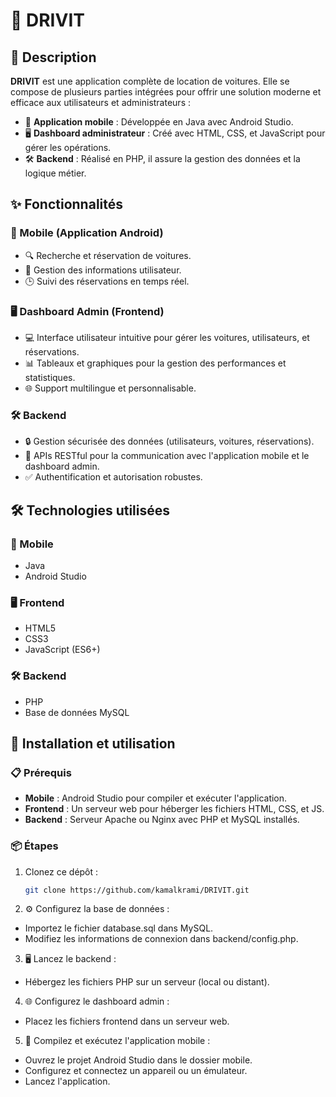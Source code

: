# 🚗 DRIVIT

## 📝 Description

**DRIVIT** est une application complète de location de voitures. Elle se compose de plusieurs parties intégrées pour offrir une solution moderne et efficace aux utilisateurs et administrateurs :

- 📱 **Application mobile** : Développée en Java avec Android Studio.
- 🖥️ **Dashboard administrateur** : Créé avec HTML, CSS, et JavaScript pour gérer les opérations.
- 🛠️ **Backend** : Réalisé en PHP, il assure la gestion des données et la logique métier.

## ✨ Fonctionnalités

### 📱 Mobile (Application Android)
- 🔍 Recherche et réservation de voitures.
- 👤 Gestion des informations utilisateur.
- 🕒 Suivi des réservations en temps réel.

### 🖥️ Dashboard Admin (Frontend)
- 💻 Interface utilisateur intuitive pour gérer les voitures, utilisateurs, et réservations.
- 📊 Tableaux et graphiques pour la gestion des performances et statistiques.
- 🌐 Support multilingue et personnalisable.

### 🛠️ Backend
- 🔒 Gestion sécurisée des données (utilisateurs, voitures, réservations).
- 🔗 APIs RESTful pour la communication avec l'application mobile et le dashboard admin.
- ✅ Authentification et autorisation robustes.

## 🛠️ Technologies utilisées

### 📱 Mobile
- Java
- Android Studio

### 🖥️ Frontend
- HTML5
- CSS3
- JavaScript (ES6+)

### 🛠️ Backend
- PHP
- Base de données MySQL

## 🚀 Installation et utilisation

### 📋 Prérequis
- **Mobile** : Android Studio pour compiler et exécuter l'application.
- **Frontend** : Un serveur web pour héberger les fichiers HTML, CSS, et JS.
- **Backend** : Serveur Apache ou Nginx avec PHP et MySQL installés.

### 📦 Étapes
1. Clonez ce dépôt :
   ```bash
   git clone https://github.com/kamalkrami/DRIVIT.git
   ```
2. ⚙️ Configurez la base de données :
  - Importez le fichier database.sql dans MySQL.
  - Modifiez les informations de connexion dans backend/config.php.

3. 🖥️ Lancez le backend :
  - Hébergez les fichiers PHP sur un serveur (local ou distant).
    
4. 🌐 Configurez le dashboard admin :
  - Placez les fichiers frontend dans un serveur web.
    
5. 📱 Compilez et exécutez l'application mobile :
  - Ouvrez le projet Android Studio dans le dossier mobile.
  - Configurez et connectez un appareil ou un émulateur.
  - Lancez l'application.

